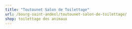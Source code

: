 ```yaml
---
title: "Toutounet Salon de Toilettage"
url: /bourg-saint-andeol/toutounet-salon-de-toilettage/
shop: toilettage des animaux
---
```

